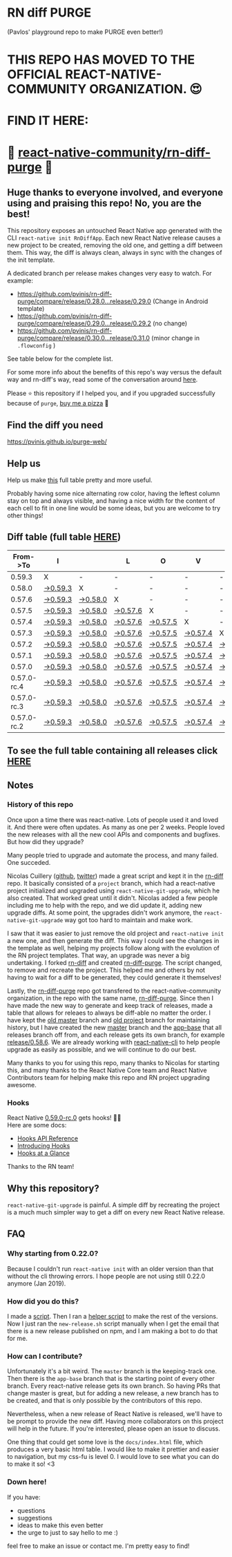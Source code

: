 # RN diff PURGE
(Pavlos' playground repo to make PURGE even better!)

# THIS REPO HAS MOVED TO THE OFFICIAL REACT-NATIVE-COMMUNITY ORGANIZATION. 😍
# FIND IT HERE:  
# 💪 [react-native-community/rn-diff-purge](https://github.com/react-native-community/rn-diff-purge) 🎉
## Huge thanks to everyone involved, and everyone using and praising this repo! No, you are the best!

This repository exposes an untouched React Native app generated with the CLI
`react-native init RnDiffApp`. Each new React Native release causes a new project to be created, removing the old one, and getting a diff between them. This way, the diff is always clean, always in sync with the changes of the init template.

A dedicated branch per release makes changes very easy
to watch. For example:

* https://github.com/pvinis/rn-diff-purge/compare/release/0.28.0...release/0.29.0
(Change in Android template)
* https://github.com/pvinis/rn-diff-purge/compare/release/0.29.0...release/0.29.2
(no change)
* https://github.com/pvinis/rn-diff-purge/compare/release/0.30.0...release/0.31.0
(minor change in `.flowconfig` )

See table below for the complete list.

For some more info about the benefits of this repo's way versus the default way and rn-diff's way, read some of the conversation around [here](https://github.com/react-native-community/discussions-and-proposals/issues/68#issuecomment-452227478).

Please :star: this repository if I helped you, and if you upgraded successfully because of `purge`, [buy me a pizza](https://www.buymeacoffee.com/DGWwHVZ4s) :pizza:

## Find the diff you need
https://pvinis.github.io/purge-web/

## Help us
Help us make [this](https://pvinis.github.io/rn-diff-purge) full table pretty and more useful.

Probably having some nice alternating row color, having the leftest column stay on top and always visible, and having a nice width for the content of each cell to fit in one line would be some ideas, but you are welcome to try other things!

## Diff table (full table [HERE](https://pvinis.github.io/rn-diff-purge))

| From->To    | I                                                                                               |                                                                                                 | L                                                                                               | O                                                                                               | V                                                                                               | E                                                                                               |                                                                                                 | D                                                                                               | I                                                                                               | F                                                                                                         | F                                                                                                         | S   |
| ----------- | ----------------------------------------------------------------------------------------------- | ----------------------------------------------------------------------------------------------- | ----------------------------------------------------------------------------------------------- | ----------------------------------------------------------------------------------------------- | ----------------------------------------------------------------------------------------------- | ----------------------------------------------------------------------------------------------- | ----------------------------------------------------------------------------------------------- | ----------------------------------------------------------------------------------------------- | ----------------------------------------------------------------------------------------------- | --------------------------------------------------------------------------------------------------------- | --------------------------------------------------------------------------------------------------------- | --- |
| 0.59.3      | X                                                                                               | -                                                                                               | -                                                                                               | -                                                                                               | -                                                                                               | -                                                                                               | -                                                                                               | -                                                                                               | -                                                                                               | -                                                                                                         | -                                                                                                         | -   |
| 0.58.0      | [->0.59.3](https://github.com/pvinis/rn-diff-purge/compare/release/0.58.0..release/0.59.3)      | X                                                                                               | -                                                                                               | -                                                                                               | -                                                                                               | -                                                                                               | -                                                                                               | -                                                                                               | -                                                                                               | -                                                                                                         | -                                                                                                         | -   |
| 0.57.6      | [->0.59.3](https://github.com/pvinis/rn-diff-purge/compare/release/0.57.6..release/0.59.3)      | [->0.58.0](https://github.com/pvinis/rn-diff-purge/compare/release/0.57.6..release/0.58.0)      | X                                                                                               | -                                                                                               | -                                                                                               | -                                                                                               | -                                                                                               | -                                                                                               | -                                                                                               | -                                                                                                         | -                                                                                                         | -   |
| 0.57.5      | [->0.59.3](https://github.com/pvinis/rn-diff-purge/compare/release/0.57.5..release/0.59.3)      | [->0.58.0](https://github.com/pvinis/rn-diff-purge/compare/release/0.57.5..release/0.58.0)      | [->0.57.6](https://github.com/pvinis/rn-diff-purge/compare/release/0.57.5..release/0.57.6)      | X                                                                                               | -                                                                                               | -                                                                                               | -                                                                                               | -                                                                                               | -                                                                                               | -                                                                                                         | -                                                                                                         | -   |
| 0.57.4      | [->0.59.3](https://github.com/pvinis/rn-diff-purge/compare/release/0.57.4..release/0.59.3)      | [->0.58.0](https://github.com/pvinis/rn-diff-purge/compare/release/0.57.4..release/0.58.0)      | [->0.57.6](https://github.com/pvinis/rn-diff-purge/compare/release/0.57.4..release/0.57.6)      | [->0.57.5](https://github.com/pvinis/rn-diff-purge/compare/release/0.57.4..release/0.57.5)      | X                                                                                               | -                                                                                               | -                                                                                               | -                                                                                               | -                                                                                               | -                                                                                                         | -                                                                                                         | -   |
| 0.57.3      | [->0.59.3](https://github.com/pvinis/rn-diff-purge/compare/release/0.57.3..release/0.59.3)      | [->0.58.0](https://github.com/pvinis/rn-diff-purge/compare/release/0.57.3..release/0.58.0)      | [->0.57.6](https://github.com/pvinis/rn-diff-purge/compare/release/0.57.3..release/0.57.6)      | [->0.57.5](https://github.com/pvinis/rn-diff-purge/compare/release/0.57.3..release/0.57.5)      | [->0.57.4](https://github.com/pvinis/rn-diff-purge/compare/release/0.57.3..release/0.57.4)      | X                                                                                               | -                                                                                               | -                                                                                               | -                                                                                               | -                                                                                                         | -                                                                                                         | -   |
| 0.57.2      | [->0.59.3](https://github.com/pvinis/rn-diff-purge/compare/release/0.57.2..release/0.59.3)      | [->0.58.0](https://github.com/pvinis/rn-diff-purge/compare/release/0.57.2..release/0.58.0)      | [->0.57.6](https://github.com/pvinis/rn-diff-purge/compare/release/0.57.2..release/0.57.6)      | [->0.57.5](https://github.com/pvinis/rn-diff-purge/compare/release/0.57.2..release/0.57.5)      | [->0.57.4](https://github.com/pvinis/rn-diff-purge/compare/release/0.57.2..release/0.57.4)      | [->0.57.3](https://github.com/pvinis/rn-diff-purge/compare/release/0.57.2..release/0.57.3)      | X                                                                                               | -                                                                                               | -                                                                                               | -                                                                                                         | -                                                                                                         | -   |
| 0.57.1      | [->0.59.3](https://github.com/pvinis/rn-diff-purge/compare/release/0.57.1..release/0.59.3)      | [->0.58.0](https://github.com/pvinis/rn-diff-purge/compare/release/0.57.1..release/0.58.0)      | [->0.57.6](https://github.com/pvinis/rn-diff-purge/compare/release/0.57.1..release/0.57.6)      | [->0.57.5](https://github.com/pvinis/rn-diff-purge/compare/release/0.57.1..release/0.57.5)      | [->0.57.4](https://github.com/pvinis/rn-diff-purge/compare/release/0.57.1..release/0.57.4)      | [->0.57.3](https://github.com/pvinis/rn-diff-purge/compare/release/0.57.1..release/0.57.3)      | [->0.57.2](https://github.com/pvinis/rn-diff-purge/compare/release/0.57.1..release/0.57.2)      | X                                                                                               | -                                                                                               | -                                                                                                         | -                                                                                                         | -   |
| 0.57.0      | [->0.59.3](https://github.com/pvinis/rn-diff-purge/compare/release/0.57.0..release/0.59.3)      | [->0.58.0](https://github.com/pvinis/rn-diff-purge/compare/release/0.57.0..release/0.58.0)      | [->0.57.6](https://github.com/pvinis/rn-diff-purge/compare/release/0.57.0..release/0.57.6)      | [->0.57.5](https://github.com/pvinis/rn-diff-purge/compare/release/0.57.0..release/0.57.5)      | [->0.57.4](https://github.com/pvinis/rn-diff-purge/compare/release/0.57.0..release/0.57.4)      | [->0.57.3](https://github.com/pvinis/rn-diff-purge/compare/release/0.57.0..release/0.57.3)      | [->0.57.2](https://github.com/pvinis/rn-diff-purge/compare/release/0.57.0..release/0.57.2)      | [->0.57.1](https://github.com/pvinis/rn-diff-purge/compare/release/0.57.0..release/0.57.1)      | X                                                                                               | -                                                                                                         | -                                                                                                         | -   |
| 0.57.0-rc.4 | [->0.59.3](https://github.com/pvinis/rn-diff-purge/compare/release/0.57.0-rc.4..release/0.59.3) | [->0.58.0](https://github.com/pvinis/rn-diff-purge/compare/release/0.57.0-rc.4..release/0.58.0) | [->0.57.6](https://github.com/pvinis/rn-diff-purge/compare/release/0.57.0-rc.4..release/0.57.6) | [->0.57.5](https://github.com/pvinis/rn-diff-purge/compare/release/0.57.0-rc.4..release/0.57.5) | [->0.57.4](https://github.com/pvinis/rn-diff-purge/compare/release/0.57.0-rc.4..release/0.57.4) | [->0.57.3](https://github.com/pvinis/rn-diff-purge/compare/release/0.57.0-rc.4..release/0.57.3) | [->0.57.2](https://github.com/pvinis/rn-diff-purge/compare/release/0.57.0-rc.4..release/0.57.2) | [->0.57.1](https://github.com/pvinis/rn-diff-purge/compare/release/0.57.0-rc.4..release/0.57.1) | [->0.57.0](https://github.com/pvinis/rn-diff-purge/compare/release/0.57.0-rc.4..release/0.57.0) | X                                                                                                         | -                                                                                                         | -   |
| 0.57.0-rc.3 | [->0.59.3](https://github.com/pvinis/rn-diff-purge/compare/release/0.57.0-rc.3..release/0.59.3) | [->0.58.0](https://github.com/pvinis/rn-diff-purge/compare/release/0.57.0-rc.3..release/0.58.0) | [->0.57.6](https://github.com/pvinis/rn-diff-purge/compare/release/0.57.0-rc.3..release/0.57.6) | [->0.57.5](https://github.com/pvinis/rn-diff-purge/compare/release/0.57.0-rc.3..release/0.57.5) | [->0.57.4](https://github.com/pvinis/rn-diff-purge/compare/release/0.57.0-rc.3..release/0.57.4) | [->0.57.3](https://github.com/pvinis/rn-diff-purge/compare/release/0.57.0-rc.3..release/0.57.3) | [->0.57.2](https://github.com/pvinis/rn-diff-purge/compare/release/0.57.0-rc.3..release/0.57.2) | [->0.57.1](https://github.com/pvinis/rn-diff-purge/compare/release/0.57.0-rc.3..release/0.57.1) | [->0.57.0](https://github.com/pvinis/rn-diff-purge/compare/release/0.57.0-rc.3..release/0.57.0) | [->0.57.0-rc.4](https://github.com/pvinis/rn-diff-purge/compare/release/0.57.0-rc.3..release/0.57.0-rc.4) | X                                                                                                         | -   |
| 0.57.0-rc.2 | [->0.59.3](https://github.com/pvinis/rn-diff-purge/compare/release/0.57.0-rc.2..release/0.59.3) | [->0.58.0](https://github.com/pvinis/rn-diff-purge/compare/release/0.57.0-rc.2..release/0.58.0) | [->0.57.6](https://github.com/pvinis/rn-diff-purge/compare/release/0.57.0-rc.2..release/0.57.6) | [->0.57.5](https://github.com/pvinis/rn-diff-purge/compare/release/0.57.0-rc.2..release/0.57.5) | [->0.57.4](https://github.com/pvinis/rn-diff-purge/compare/release/0.57.0-rc.2..release/0.57.4) | [->0.57.3](https://github.com/pvinis/rn-diff-purge/compare/release/0.57.0-rc.2..release/0.57.3) | [->0.57.2](https://github.com/pvinis/rn-diff-purge/compare/release/0.57.0-rc.2..release/0.57.2) | [->0.57.1](https://github.com/pvinis/rn-diff-purge/compare/release/0.57.0-rc.2..release/0.57.1) | [->0.57.0](https://github.com/pvinis/rn-diff-purge/compare/release/0.57.0-rc.2..release/0.57.0) | [->0.57.0-rc.4](https://github.com/pvinis/rn-diff-purge/compare/release/0.57.0-rc.2..release/0.57.0-rc.4) | [->0.57.0-rc.3](https://github.com/pvinis/rn-diff-purge/compare/release/0.57.0-rc.2..release/0.57.0-rc.3) | X   |

## To see the full table containing all releases click [HERE](https://pvinis.github.io/rn-diff-purge)

## Notes

### History of this repo

Once upon a time there was react-native. Lots of people used it and loved it. And there were often updates. As many as one per 2 weeks. People loved the new releases with all the new cool APIs and components and bugfixes. But how did they upgrade?

Many people tried to upgrade and automate the process, and many failed. One succeded.

Nicolas Cuillery ([github](https://github.com/ncuillery), [twitter](https://twitter.com/ncuillery)) made a great script and kept it in the [rn-diff](https://github.com/ncuillery/rn-diff) repo. It basically consisted of a `project` branch, which had a react-native project initialized and upgraded using `react-native-git-upgrade`, which he also created. That worked great until it didn't. Nicolas added a few people including me to help with the repo, and we did update it, adding new upgrade diffs. At some point, the upgrades didn't work anymore, the `react-native-git-upgrade` way got too hard to maintain and make work.

I saw that it was easier to just remove the old project and `react-native init` a new one, and then generate the diff. This way I could see the changes in the template as well, helping my projects follow along with the evolution of the RN project templates. That way, an upgrade was never a big undertaking. I forked [rn-diff](https://github.com/ncuillery/rn-diff) and created [rn-diff-purge](https://github.com/pvinis/rn-diff-purge). The script changed, to remove and recreate the project. This helped me and others by not having to wait for a diff to be generated, they could generate it themselves!

Lastly, the [rn-diff-purge](https://github.com/pvinis/rn-diff-purge) repo got transfered to the react-native-community organization, in the repo with the same name, [rn-diff-purge](https://github.com/react-native-community/rn-diff-purge). Since then I have made the new way to generate and keep track of releases, made a table that allows for releaes to always be diff-able no matter the order. I have kept the [old master](https://github.com/pvinis/rn-diff-purge/tree/old/master) branch and [old project](https://github.com/pvinis/rn-diff-purge/tree/old/project) branch for maintaining history, but I have created the new [master](https://github.com/pvinis/rn-diff-purge/tree/master) branch and the [app-base](https://github.com/pvinis/rn-diff-purge/tree/app-base) that all releases branch off from, and each release gets its own branch, for example [release/0.58.6](https://github.com/pvinis/rn-diff-purge/tree/release/0.58.6). We are already working with [react-native-cli](https://github.com/react-native-community/react-native-cli) to help people upgrade as easily as possible, and we will continue to do our best.

Many thanks to you for using this repo, many thanks to Nicolas for starting this, and many thanks to the React Native Core team and React Native Contributors team for helping make this repo and RN project upgrading awesome.

### Hooks
React Native [0.59.0-rc.0](https://github.com/pvinis/rn-diff-purge#version-changes) gets hooks! 🎉🥳  
Here are some docs:
- [Hooks API Reference](https://reactjs.org/docs/hooks-reference.html)
- [Introducing Hooks](https://reactjs.org/docs/hooks-intro.html)
- [Hooks at a Glance](https://reactjs.org/docs/hooks-overview.html)

Thanks to the RN team!

## Why this repository?
`react-native-git-upgrade` is painful. A simple diff by recreating the project is a much much simpler way to get a diff on every new React Native release.

## FAQ

### Why starting from 0.22.0?

Because I couldn't run `react-native init` with an older version than that without the cli throwing errors. I hope people are not using still 0.22.0 anymore (Jan 2019).

### How did you do this?

I made a [script](https://github.com/pvinis/rn-diff-purge/blob/master/new-release.sh). Then I ran a [helper script](https://github.com/pvinis/rn-diff-purge/blob/master/new-release.sh) to make the rest of the versions.
Now I just ran the `new-release.sh` script manually when I get the email that there is a new release published on npm, and I am making a bot to do that for me.

### How can I contribute?

Unfortunately it's a bit weird. The `master` branch is the keeping-track one. Then there is the `app-base` branch that is the starting point of every other branch. Every react-native release gets its own branch. So having PRs that change master is great, but for adding a new release, a new branch has to be created, and that is only possible by the contributors of this repo.

Nevertheless, when a new release of React Native is released, we'll have to be prompt to provide
the new diff. Having more collaborators on this project will help in the future. If you're interested, please open an issue to discuss.

One thing that could get some love is the `docs/index.html` file, which produces a very basic html table. I would like to make it prettier and easier to navigation, but my css-fu is level 0. I would love to see what you can do to make it so! <3

### Down here!

If you have: 
- questions
- suggestions
- ideas to make this even better
- the urge to just to say hello to me :)

feel free to make an issue or contact me. I'm pretty easy to find!
